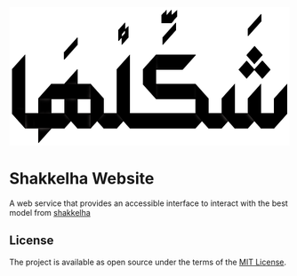 <p align="center">
  <img height="250px" src="static/images/logo-dark.png">
</p>

# Shakkelha Website

A web service that provides an accessible interface to interact with the best model from [shakkelha](https://github.com/AliOsm/shakkelha)

## License
The project is available as open source under the terms of the [MIT License](https://opensource.org/licenses/MIT).
